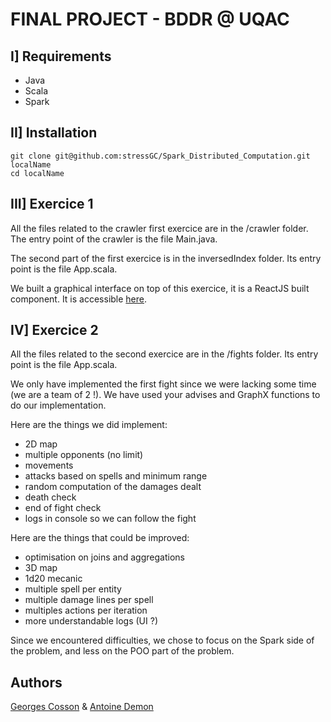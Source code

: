 # FINAL PROJECT - BDDR @ UQAC

## I] Requirements

- Java
- Scala
- Spark

## II] Installation
```
git clone git@github.com:stressGC/Spark_Distributed_Computation.git localName
cd localName
```
## III] Exercice 1

All the files related to the crawler first exercice are in the /crawler folder. The entry point of the crawler is the file Main.java.

The second part of the first exercice is in the inversedIndex folder. Its entry point is the file App.scala.

We built a graphical interface on top of this exercice, it is a ReactJS built component. It is accessible [here](https://github.com/LudoCruchot/BDDRfrontOffice).

## IV] Exercice 2

All the files related to the second exercice are in the /fights folder. Its entry point is the file App.scala.

We only have implemented the first fight since we were lacking some time (we are a team of 2 !). We have used your advises and GraphX functions to do our implementation.

Here are the things we did implement:
- 2D map
- multiple opponents (no limit)
- movements
- attacks based on spells and minimum range
- random computation of the damages dealt
- death check
- end of fight check
- logs in console so we can follow the fight

Here are the things that could be improved:
- optimisation on joins and aggregations
- 3D map
- 1d20 mecanic
- multiple spell per entity
- multiple damage lines per spell
- multiples actions per iteration
- more understandable logs (UI ?)

Since we encountered difficulties, we chose to focus on the Spark side of the problem, and less on the POO part of the problem.

## Authors
[Georges Cosson](https://github.com/stressGC) & [Antoine Demon](https://github.com/LudoCruchot)
